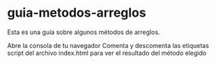 # guia-metodos-arreglos
Esta es una guía sobre algunos métodos de arreglos.

Abre la consola de tu navegador
Comenta y descomenta las etiquetas script del archivo index.html para ver el resultado del método elegido
